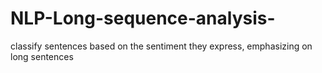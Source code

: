 # NLP-Long-sequence-analysis-
classify sentences based on the sentiment they express, emphasizing on long sentences
